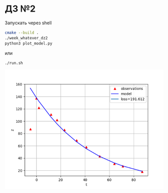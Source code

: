 # ДЗ №2

Запускать через shell
```bash
cmake --build .
./week_whatever_dz2
python3 plot_model.py
```
или
```bash
./run.sh
```
![Картинка](plot.png?raw=true "Картинка")
